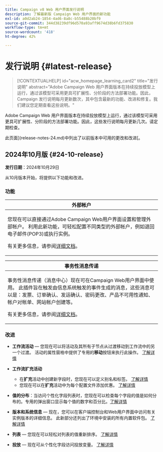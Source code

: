 ```yaml
---
title: Campaign v8 Web 用户界面发行说明
description: 了解最新版 Campaign Web 用户界面的新功能
exl-id: a0d2ab24-1854-4ad6-8a8c-b55488b20bf9
source-git-commit: 344d38239df96d570a93aff9674d38b6fd375830
workflow-type: tm+mt
source-wordcount: '418'
ht-degree: 42%

---
```


# 发行说明 {#latest-release}

>[!CONTEXTUALHELP]
>id="acw_homepage_learning_card2"
>title="发行说明"
>abstract="Adobe Campaign Web 用户界面版本在持续投放模型上运行，通过该模型可采用更具可扩展性、分阶段的方法部署功能。因此，Campaign 发行说明每月更新数次，其中包含最新的功能、改进和修复。我们建议您定期查看这些说明。"

Adobe Campaign Web 用户界面版本在持续投放模型上运行，通过该模型可采用更具可扩展性、分阶段的方法部署功能。因此，这些发行说明每月更新几次。请定期检查。

此页面](release-notes-24.md)中列出了以前版本中可用的更改和改进[。

## 2024年10月版 {#24-10-release}

**发行日期**：2024年10月29日

从10月版本开始，将提供以下功能和改进。

### 功能

<table>
<thead>
<tr>
<th><strong>外部帐户</strong><br/></th>
</tr>
</thead>
<tbody>
<tr>
<td>
<p>您现在可以直接通过Adobe Campaign Web用户界面设置和管理外部帐户。 利用此新功能，可轻松配置不同类型的外部帐户，例如退回电子邮件(POP3)或执行实例。</p>
<p>有关更多信息，请参阅<a href="../administration/external-account.md">详细文档</a>。</p>
</td>
</tr>
</tbody>
</table>


<table>
<thead>
<tr>
<th><strong>事务性消息传递</strong><br/></th>
</tr>
</thead>
<tbody>
<tr>
<td>
<p>事务性消息传递（消息中心）现在可在Campaign Web用户界面中使用。 此插件旨在触发由信息系统触发的事件生成的消息，这些消息可以是：发票、订单确认、发运确认、密码更改、产品不可用性通知、帐户对帐单、网站帐户创建等。</p>
<p>有关更多信息，请参阅<a href="../transactional-messaging/transactional.md">详细文档</a>。</p>
</td>
</tr>
</tbody>
</table>

<!--table>
<thead>
<tr>
<th><strong>External deliveries</strong><br/></th>
</tr>
</thead>
<tbody>
<tr>
<td>
<p>You can now define External deliveries, and External delivery templates, in Campaign web user interface. With this mode, messages are generated in an input file which can be shared with your external provider. The External delivery mode is the default mode for the direct mail channel.</p>
</td>
</tr>
</tbody>
</table-->


### 改进

* **工作流活动** — 您现在可以将活动及其所有子节点从过渡移动到工作流中的另一个过渡。 活动的属性窗格中提供了专用的&#x200B;**移动**&#x200B;按钮来执行此操作。 [了解详情](../workflows/orchestrate-activities.md#move)

* **工作流扩充活动**

   * 在&#x200B;**扩充**&#x200B;活动中创建新字段时，您现在可以定义别名和标签。 [了解详情](../workflows/activities/enrichment.md#collection-settings)
   * 您现在可以在&#x200B;**扩充**&#x200B;活动中为每个配置文件添加优惠。 [了解详情](../workflows/activities/enrichment.md##add-offers)

* **值的分布**：当访问个性化字段列表时，您现在可以检查每个字段的值是如何分布的。专用的弹出窗口显示每个值的数字和百分比。[了解详情](../query/build-query.md#distribution-values-query)

* **版本和系统信息** — 现在，您可以在客户端控制台和Web用户界面中访问有关实例版本的详细信息。 此新部分还列出了环境中安装的所有内置软件包。 [了解详情](../get-started/user-interface.md#user-interface-about)

* **列表** — 您现在可以轻松对列表的值重新排序。 [了解详情](../get-started/work-with-folders.md)

* **投放** — 现在可从个性化字段访问投放变量。 [了解详情](../personalization/conditions.md#use-variables-for-conditional-content-variables-conditional)